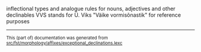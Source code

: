 inflectional types and analogue rules for nouns, adjectives and other declinables
VVS stands for Ü. Viks "Väike vormisõnastik" for reference purposes

* * *

<small>This (part of) documentation was generated from [src/fst/morphology/affixes/exceptional_declinations.lexc](https://github.com/giellalt/lang-est-x-plamk/blob/main/src/fst/morphology/affixes/exceptional_declinations.lexc)</small>
